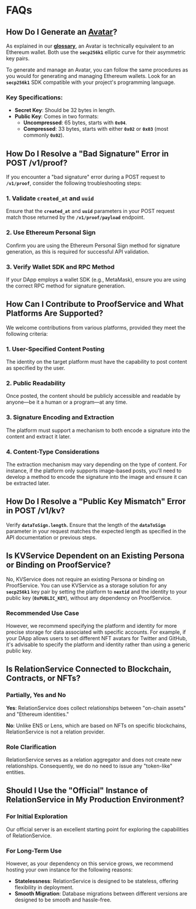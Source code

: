 # FAQs

## **How Do I Generate an [Avatar](https://docs.next.id/proof-service/ps-glossary#glossary-avatar)?**

As explained in our **[glossary](https://docs.next.id/proof-service/ps-glossary#glossary-avatar)**, an Avatar is technically equivalent to an Ethereum wallet. Both use the **`secp256k1`** elliptic curve for their asymmetric key pairs.

To generate and manage an Avatar, you can follow the same procedures as you would for generating and managing Ethereum wallets. Look for an **`secp256k1`** SDK compatible with your project's programming language.

### **Key Specifications:**

- **Secret Key**: Should be 32 bytes in length.
- **Public Key**: Comes in two formats:
    - **Uncompressed**: 65 bytes, starts with **`0x04`**.
    - **Compressed**: 33 bytes, starts with either **`0x02`** or **`0x03`** (most commonly **`0x02`**).

## **How Do I Resolve a "Bad Signature" Error in POST /v1/proof?**

If you encounter a "bad signature" error during a POST request to **`/v1/proof`**, consider the following troubleshooting steps:

### **1. Validate `created_at` and `uuid`**

Ensure that the **`created_at`** and **`uuid`** parameters in your POST request match those returned by the **`/v1/proof/payload`** endpoint.

### **2. Use Ethereum Personal Sign**

Confirm you are using the Ethereum Personal Sign method for signature generation, as this is required for successful API validation.

### **3. Verify Wallet SDK and RPC Method**

If your DApp employs a wallet SDK (e.g., MetaMask), ensure you are using the correct RPC method for signature generation.

## **How Can I Contribute to ProofService and What Platforms Are Supported?**

We welcome contributions from various platforms, provided they meet the following criteria:

### **1. User-Specified Content Posting**

The identity on the target platform must have the capability to post content as specified by the user.

### **2. Public Readability**

Once posted, the content should be publicly accessible and readable by anyone—be it a human or a program—at any time.

### **3. Signature Encoding and Extraction**

The platform must support a mechanism to both encode a signature into the content and extract it later.

### **4. Content-Type Considerations**

The extraction mechanism may vary depending on the type of content. For instance, if the platform only supports image-based posts, you'll need to develop a method to encode the signature into the image and ensure it can be extracted later.

## **How Do I Resolve a "Public Key Mismatch" Error in POST /v1/kv?**

Verify **`dataToSign.length`.** Ensure that the length of the **`dataToSign`** parameter in your request matches the expected length as specified in the API documentation or previous steps.

## **Is KVService Dependent on an Existing Persona or Binding on ProofService?**

No, KVService does not require an existing Persona or binding on ProofService. You can use KVService as a storage solution for any **`secp256k1`** key pair by setting the platform to **`nextid`** and the identity to your public key (**`0xPUBLIC_KEY`**), without any dependency on ProofService.

### **Recommended Use Case**

However, we recommend specifying the platform and identity for more precise storage for data associated with specific accounts. For example, if your DApp allows users to set different NFT avatars for Twitter and GitHub, it's advisable to specify the platform and identity rather than using a generic public key.

## **Is RelationService Connected to Blockchain, Contracts, or NFTs?**

### **Partially, Yes and No**

**Yes**: RelationService does collect relationships between "on-chain assets" and "Ethereum identities."

**No**: Unlike ENS or Lens, which are based on NFTs on specific blockchains, RelationService is not a relation provider.

### **Role Clarification**

RelationService serves as a relation aggregator and does not create new relationships. Consequently, we do no need to issue any "token-like" entities.

## **Should I Use the "Official" Instance of RelationService in My Production Environment?**

### **For Initial Exploration**

Our official server is an excellent starting point for exploring the capabilities of RelationService.

### **For Long-Term Use**

However, as your dependency on this service grows, we recommend hosting your own instance for the following reasons:

- **Statelessness**: RelationService is designed to be stateless, offering flexibility in deployment.
- **Smooth Migration**: Database migrations between different versions are designed to be smooth and hassle-free.